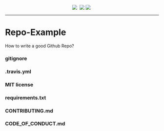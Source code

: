 
<p align="center">
<img src="https://img.shields.io/badge/language-python-orange.svg">&nbsp;
<a href="https://travis-ci.com/NCSU-S/Repo-Example"><img src="https://travis-ci.com/NCSU-S/Repo-Example.svg?branch=master" /></a>
<img src="https://img.shields.io/badge/license-MIT-green.svg">&nbsp;
</p> 

<hr />

# Repo-Example

How to write a good Github Repo? 

### gitignore

### .travis.yml

### MIT license

### requirements.txt

### CONTRIBUTING.md

### CODE_OF_CONDUCT.md

